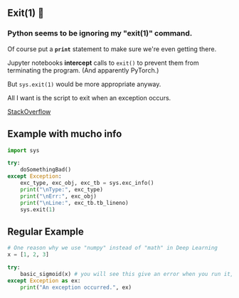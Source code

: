 ## Exit(1) 🧯

### Python seems to be ignoring my "exit(1)" command.

Of course put a **`print`** statement to make sure we're even getting there.

Jupyter notebooks **intercept** calls to `exit()` to prevent them from terminating the program.  (And apparently PyTorch.)

But `sys.exit(1)` would be more appropriate anyway.

All I want is the script to exit when an exception occurs.

[StackOverflow](https://stackoverflow.com/questions/438894/how-do-i-stop-a-program-when-an-exception-is-raised-in-python)

## Example with mucho info

```py
import sys

try:
    doSomethingBad()
except Exception:
    exc_type, exc_obj, exc_tb = sys.exc_info()
    print("\nType:", exc_type)
    print("\nErr:", exc_obj)
    print("\nLine:", exc_tb.tb_lineno)
    sys.exit(1)
```

## Regular Example

```py
# One reason why we use "numpy" instead of "math" in Deep Learning
x = [1, 2, 3]

try:
    basic_sigmoid(x) # you will see this give an error when you run it, because x is a vector.
except Exception as ex:
    print("An exception occurred.", ex)
```

<br>
